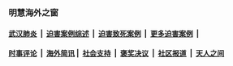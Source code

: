 
### 明慧海外之窗

####  [武汉肺炎](indexes/365.md?t=05231800) &nbsp;|&nbsp;  [迫害案例综述](indexes/328.md?t=05231800) &nbsp;|&nbsp; [迫害致死案例](indexes/277.md?t=05231800)  &nbsp;|&nbsp; [更多迫害案例](indexes/81.md?t=05231800)  &nbsp;|&nbsp; 
####  [时事评论](indexes/19.md?t=05231800) &nbsp;|&nbsp; [海外简讯](indexes/245.md?t=05231800)&nbsp;|&nbsp;  [社会支持](indexes/140.md?t=05231800) &nbsp;|&nbsp; [褒奖决议](indexes/282.md?t=05231800) &nbsp;|&nbsp; [社区报道](indexes/91.md?t=05231800)  &nbsp;|&nbsp; [天人之间](indexes/78.md?t=05231800) 


